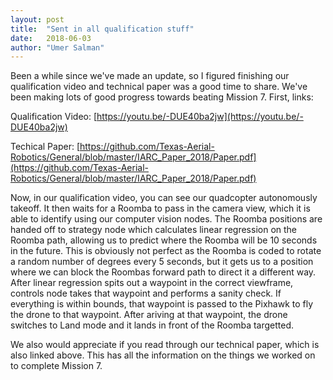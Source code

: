 ```yaml
---
layout: post
title:  "Sent in all qualification stuff"
date:   2018-06-03
author: "Umer Salman"
---
```


Been a while since we've made an update, so I figured finishing our qualification video and technical paper was a good time to share. We've been making lots of good progress towards beating Mission 7. First, links:

Qualification Video:
[https://youtu.be/-DUE40ba2jw](https://youtu.be/-DUE40ba2jw)

Techical Paper:
[https://github.com/Texas-Aerial-Robotics/General/blob/master/IARC_Paper_2018/Paper.pdf](https://github.com/Texas-Aerial-Robotics/General/blob/master/IARC_Paper_2018/Paper.pdf)

Now, in our qualification video, you can see our quadcopter autonomously takeoff. It then waits for a Roomba to pass in the camera view, which it is able to identify using our computer vision nodes. The Roomba positions are handed off to strategy node which calculates linear regression on the Roomba path, allowing us to predict where the Roomba will be 10 seconds in the future. This is obviously not perfect as the Roomba is coded to rotate a random number of degrees every 5 seconds, but it gets us to a position where we can block the Roombas forward path to direct it a different way. After linear regression spits out a waypoint in the correct viewframe, controls node takes that waypoint and performs a sanity check. If everything is within bounds, that waypoint is passed to the Pixhawk to fly the drone to that waypoint. After ariving at that waypoint, the drone switches to Land mode and it lands in front of the Roomba targetted.

We also would appreciate if you read through our technical paper, which is also linked above. This has all the information on the things we worked on to complete Mission 7.
